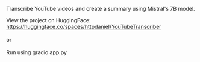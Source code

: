 Transcribe YouTube videos and create a summary using Mistral's 7B model.

View the project on HuggingFace: https://huggingface.co/spaces/httpdaniel/YouTubeTranscriber \
\
or\
\
Run using gradio app.py
